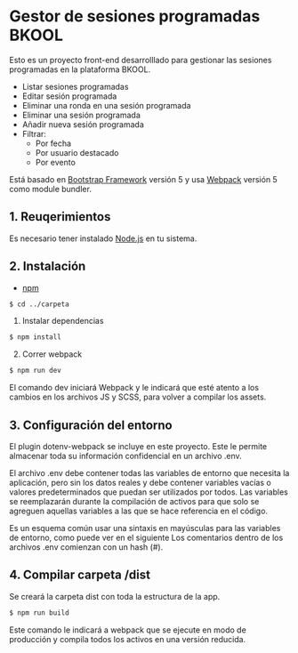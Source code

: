 # Gestor de sesiones programadas BKOOL

Esto es un proyecto front-end desarrolllado para gestionar las sesiones programadas en la plataforma BKOOL.

- Listar sesiones programadas
- Editar sesión programada
- Eliminar una ronda en una sesión programada
- Eliminar una sesión programada
- Añadir nueva sesión programada
- Filtrar:
  - Por fecha
  - Por usuario destacado
  - Por evento

Está basado en [Bootstrap Framework](http://getbootstrap.com/) versión 5 y usa [Webpack](https://webpack.js.org/) versión 5 como module bundler.

## 1. Reuqerimientos

Es necesario tener instalado [Node.js](https://nodejs.org/en/) en tu sistema.

## 2. Instalación
- [npm](https://www.npmjs.com/get-npm)

```sh
$ cd ../carpeta
```

1. Instalar dependencias

```sh
$ npm install
```

2. Correr webpack

```sh
$ npm run dev
```

El comando dev iniciará Webpack y le indicará que esté atento a los cambios en los archivos JS y SCSS, para volver a compilar los assets.

## 3. Configuración del entorno
El plugin dotenv-webpack se incluye en este proyecto. Este le permite almacenar toda su información confidencial en un archivo .env.

El archivo .env debe contener todas las variables de entorno que necesita la aplicación, pero sin los datos reales y debe contener variables vacías o valores predeterminados que puedan ser utilizados por todos. Las variables se reemplazarán durante la compilación de activos para que solo se agreguen aquellas variables a las que se hace referencia en el código.

Es un esquema común usar una sintaxis en mayúsculas para las variables de entorno, como puede ver en el siguiente Los comentarios dentro de los archivos .env comienzan con un hash (#).

## 4. Compilar carpeta /dist
Se creará la carpeta dist con toda la estructura de la app.
```sh
$ npm run build
```
Este comando le indicará a webpack que se ejecute en modo de producción y compila todos los activos en una versión reducida.